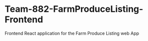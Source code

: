 # Team-882-FarmProduceListing-Frontend
Frontend React application for the Farm Produce Listing web App
